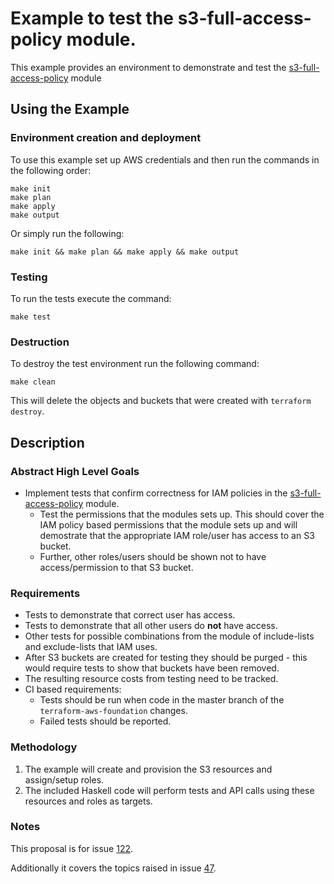 # Example to test the s3-full-access-policy module.

This example provides an environment to demonstrate and test the [s3-full-access-policy](https://github.com/fpco/terraform-aws-foundation/tree/master/modules/s3-full-access-policy) module

## Using the Example

### Environment creation and deployment

To use this example set up AWS credentials and then run the commands in the 
following order:

```
make init
make plan
make apply
make output
```

Or simply run the following:

```
make init && make plan && make apply && make output
```

### Testing

To run the tests execute the command:

```
make test
```

### Destruction

To destroy the test environment run the following command:

```
make clean
```

This will delete the objects and buckets that were created with `terraform destroy`.

## Description

### Abstract High Level Goals

- Implement tests that confirm correctness for IAM policies in the [s3-full-access-policy](https://github.com/fpco/terraform-aws-foundation/tree/master/modules/s3-full-access-policy) module.
  * Test the permissions that the modules sets up. This should cover the IAM policy based permissions that the module sets up and will demostrate that the appropriate IAM role/user has access to an S3 bucket.
  * Further, other roles/users should be shown not to have access/permission to that S3 bucket.

### Requirements

- Tests to demonstrate that correct user has access.
- Tests to demonstrate that all other users do **not** have access.
- Other tests for possible combinations from the module of include-lists and exclude-lists that IAM uses.
- After S3 buckets are created for testing they should be purged - this would require tests to show that buckets have been removed.
- The resulting resource costs from testing need to be tracked.
- CI based requirements:
  * Tests should be run when code in the master branch of the `terraform-aws-foundation` changes.
  * Failed tests should be reported.

### Methodology

1. The example will create and provision the S3 resources and assign/setup roles.
2. The included Haskell code will perform tests and API calls using these resources and roles as targets.

### Notes

This proposal is for issue [122](https://github.com/fpco/terraform-aws-foundation/issues/122).

Additionally it covers the topics raised in issue [47](https://github.com/fpco/terraform-aws-foundation/issues/47).
